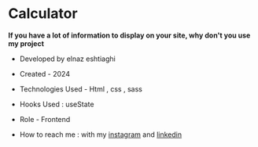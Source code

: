# Calculator
**If you have a lot of information to display on your site, why don't you use my project**



- Developed by elnaz eshtiaghi

- Created - 2024

- Technologies Used - Html , css , sass 

- Hooks Used : useState 

- Role - Frontend

- How to reach me : with my [instagram](https://www.instagram.com/elnaz_eshtiaghi) and [linkedin](https://www.linkedin.com/in/elnaz-eshtiaghi-936832290/)
